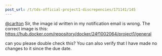 ```yaml
---
post_url: /t/tds-official-project1-discrepencies/171141/145
---
```

[@carlton](/u/carlton) Sir, the image id written in my notification email is wrong. The correct image is this: <https://hub.docker.com/repository/docker/24f1002064/project1/general>

can you please double check this? You can also verify that I have made no changes to it since the due date.